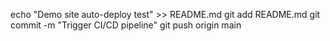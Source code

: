 echo "Demo site auto-deploy test" >> README.md
git add README.md
git commit -m "Trigger CI/CD pipeline"
git push origin main
